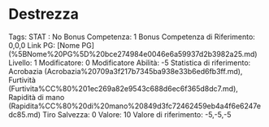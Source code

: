 # Destrezza

Tags: STAT
: No
Bonus Competenza: 1
Bonus Competenza di Riferimento: 0,0,0
Link PG: [Nome PG] (%5BNome%20PG%5D%20bce274984e0046e6a59937d2b3982a25.md)
Livello: 1
Modificatore: 0
Modificatore  Abilità: -5
Statistica di riferimento: Acrobazia (Acrobazia%20709a3f217b7345ba938e33b6ed6fb3ff.md), Furtività (Furtivita%CC%80%201ec269a82e9543c688d6ec6f365d8dc7.md), Rapidità di mano (Rapidita%CC%80%20di%20mano%20849d3fc72462459eb4a4f6e6247edc85.md)
Tiro Salvezza: 0
Valore: 10
Valore di riferimento: -5,-5,-5